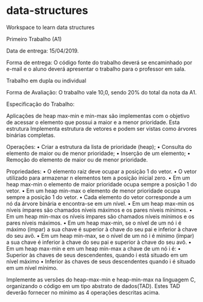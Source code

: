 # data-structures
Workspace to learn data structures

Primeiro Trabalho (A1)

Data de entrega: 15/04/2019.

Forma de entrega: O código fonte do trabalho deverá se encaminhado por e-mail e o aluno deverá apresentar o trabalho para o professor em sala.

Trabalho em dupla ou individual

Forma de Avaliação: O trabalho vale 10,0, sendo 20% do total da nota da A1.

Especificação do Trabalho:

Aplicações de heap max-min e min-max são implementas com o objetivo de acessar o elemento que possui a maior e a menor prioridade.
Esta estrutura Implementa estrutura de vetores e podem ser vistas como árvores binárias completas.

Operações:
•	Criar a estrutura da lista de prioridade (heap);
•	Consulta do elemento de maior ou de menor prioridade;
•	Inserção de um elemento;
•	Remoção do elemento de maior ou de menor prioridade.

Propriedades:
•	O elemento raiz deve ocupar a posição 1 do vetor.
•	O vetor utilizado para armazenar n elementos tem a posição inicial zero.
•	Em um heap max-min o elemento de maior prioridade ocupa sempre a posição 1 do vetor.
•	Em um heap min-max o elemento de menor prioridade ocupa sempre a posição 1 do vetor.
•	Cada elemento do vetor corresponde a um nó da árvore binária e encontra-se em um nível.
•	Em um heap max-min os níveis ímpares são chamados níveis máximos e os pares níveis mínimos.
•	Em um heap min-max os níveis ímpares são chamados níveis mínimos e os pares níveis máximos.
•	Em um heap max-min, se o nível de um nó i é máximo (ímpar) a sua chave é superior à chave do seu pai e inferior à chave do seu avô.
•	Em um heap min-max, se o nível de um nó i é mínimo (ímpar) a sua chave é inferior à chave do seu pai e superior à chave do seu avô.
•	Em um heap max-min e em um heap min-max a chave de um nó i é:
    •	Superior às chaves de seus descendentes, quando i está situado em um nível máximo
    •	Inferior às chaves de seus descendentes quando i é situado em um nível mínimo.

Implemente as versões do heap-max-min e heap-min-max na linguagem C, organizando o código em um tipo abstrato de dados(TAD). Estes TAD deverão fornecer no mínimo as 4 operações descritas acima.
